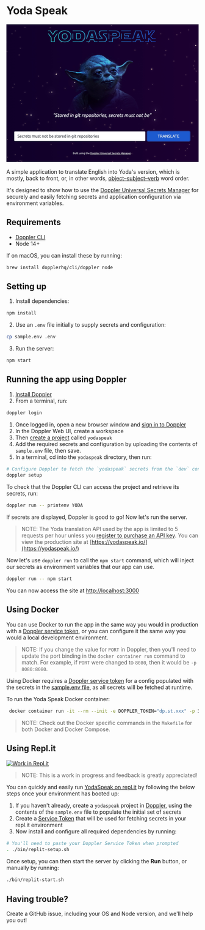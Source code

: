 # Yoda Speak

[![](./src/public/img/screenshot.jpg)](https://yodaspeak.io/)

A simple application to translate English into Yoda's version, which is mostly, back to front, or, in other words, [object–subject–verb](https://en.wikipedia.org/wiki/Object%E2%80%93subject%E2%80%93verb) word order.

It's designed to show how to use the [Doppler Universal Secrets Manager](https://doppler.com/) for securely and easily fetching secrets and application configuration via environment variables.

## Requirements

- [Doppler CLI](https://docs.doppler.com/docs/enclave-installation)
- Node 14+

If on macOS, you can install these by running:

```sh
brew install dopplerhq/cli/doppler node
```

## Setting up

1. Install dependencies:

```sh
npm install
```

2. Use an `.env` file initially to supply secrets and configuration:

```sh
cp sample.env .env
```

3. Run the server:

```sh
npm start
```

## Running the app using Doppler

1. [Install Doppler](https://docs.doppler.com/docs/enclave-installation)
1. From a terminal, run:

```sh
doppler login
```

1. Once logged in, open a new browser window and [sign in to Doppler](https://dashboard.doppler.com/)
1. In the Doppler Web UI, create a workspace
1. Then [create a project](https://docs.doppler.com/docs/enclave-project-setup) called `yodaspeak`
1. Add the required secrets and configuration by uploading the contents of `sample.env` file, then save.
1. In a terminal, cd into the `yodaspeak` directory, then run:

```sh
# Configure Doppler to fetch the `yodaspeak` secrets from the `dev` config
doppler setup
```

To check that the Doppler CLI can access the project and retrieve its secrets, run:

```sh
doppler run -- printenv YODA
```

If secrets are displayed, Doppler is good to go! Now let's run the server.

> NOTE: The Yoda translation API used by the app is limited to 5 requests per hour unless you [register to purchase an API key](https://funtranslations.com/register). You can view the production site at [https://yodaspeak.io/](https://yodaspeak.io/)

Now let's use `doppler run` to call the `npm start` command, which will inject our secrets as environment variables that our app can use.

```sh
doppler run -- npm start
```

You can now access the site at [http://localhost:3000](http://localhost:3000)

## Using Docker

You can use Docker to run the app in the same way you would in production with a [Doppler service token](https://docs.doppler.com/docs/enclave-service-tokens), or you can configure it the same way you would a local development environment.

> NOTE: If you change the value for `PORT` in Doppler, then you'll need to update the port binding in the `docker container run` command to match. For example, if `PORT` were changed to `8080`, then it would be `-p 8080:8080`.

Using Docker requires a [Doppler service token](https://docs.doppler.com/docs/enclave-service-tokens) for a config populated with the secrets in the [sample.env file](sample.env), as all secrets will be fetched at runtime.

To run the Yoda Speak Docker container:

```sh
 docker container run -it --rm --init -e DOPPLER_TOKEN="dp.st.xxx" -p 3000:3000 dopplerhq/yodaspeak:latest
```

> NOTE: Check out the Docker specific commands in the `Makefile` for both Docker and Docker Compose.

## Using Repl.it

[![Work in Repl.it](https://classroom.github.com/assets/work-in-replit-14baed9a392b3a25080506f3b7b6d57f295ec2978f6f33ec97e36a161684cbe9.svg)](https://repl.it/github/dopplerhq/yodaspeak)

> NOTE: This is a work in progress and feedback is greatly appreciated!

You can quickly and easily run [YodaSpeak on repl.it](ttps://repl.it/github/dopplerhq/yodaspeak) by following the below steps once your environment has booted up:

1. If you haven't already, create a `yodaspeak` project in [Doppler](https://dashboard.doppler.com/), using the contents of the `sample.env` file to populate the initial set of secrets
2. Create a [Service Token](https://docs.doppler.com/docs/enclave-service-tokens) that will be used for fetching secrets in your repl.it environment
3. Now install and configure all required dependencies by running:

```sh
# You'll need to paste your Doppler Service Token when prompted
. ./bin/replit-setup.sh
```

Once setup, you can then start the server by clicking the **Run** button, or manually by running:

```sh
./bin/replit-start.sh
```

## Having trouble?

Create a GitHub issue, including your OS and Node version, and we'll help you out!
